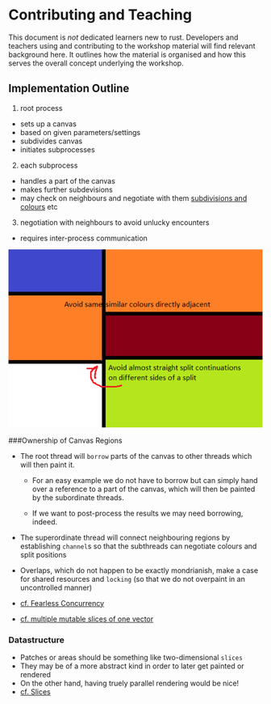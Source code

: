 Contributing and Teaching
=========================

This document is _not_ dedicated learners new to rust. Developers and teachers using and contributing to the workshop material will find relevant background here.
It outlines how the material is organised and how this serves the overall concept underlying the workshop.

Implementation Outline
----------------------

1) root process
* sets up a canvas
* based on given parameters/settings
* subdivides canvas
* initiates subprocesses
2) each subprocess
* handles a part of the canvas
* makes further subdevisions
* may check on neighbours and negotiate with them [subdivisions and colours](mondrian-rules_avoid-unlucky-encounters.png) etc
3) negotiation with neighbours to avoid unlucky encounters
* requires inter-process communication

![unlucky encounters](mondrian-rules_avoid-unlucky-encounters.png)


###Ownership of Canvas Regions

* The root thread will `borrow` parts of the canvas to other threads which will then paint it.

  * For an easy example we do not have to borrow but can simply hand over a reference to a part of the canvas, which will then be painted by the subordinate threads.

  * If we want to post-process the results we may need borrowing, indeed.

* The superordinate thread will connect neighbouring regions by establishing `channel`s so that the subthreads can negotiate colours and split positions
* Overlaps, which do not happen to be exactly mondrianish, make a case for shared resources and `locking` (so that we do not overpaint in an uncontrolled manner)
* [cf. Fearless Concurrency](https://blog.rust-lang.org/2015/04/10/Fearless-Concurrency.html)
* [cf. multiple mutable slices of one vector](https://coderwall.com/p/w1yuza/take-two-or-more-mutable-slices-from-a-vector-in-rust)

### Datastructure

* Patches or areas should be something like two-dimensional `slices`
* They may be of a more abstract kind in order to later get painted or rendered
* On the other hand, having truely parallel rendering would be nice!
* [cf. Slices](http://rustbyexample.com/primitives/array.html)
